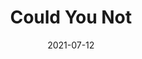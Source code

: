 ---
title: Could You Not
parent: Parts Insde
description: Acyrlic and paint marker on cardboard
date: 2021-07-12
tags: [ 'painting', 'parts inside', 'text' ]
imageName: partsInside_Scan06.jpg
hasImage: True
public: True
---